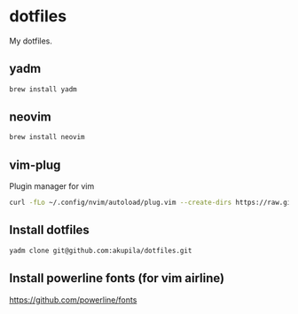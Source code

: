 # dotfiles

My dotfiles.

## yadm

```bash
brew install yadm
```

## neovim

```bash
brew install neovim
```

## vim-plug

Plugin manager for vim

```bash
curl -fLo ~/.config/nvim/autoload/plug.vim --create-dirs https://raw.githubusercontent.com/junegunn/vim-plug/master/plug.vim
```

## Install dotfiles

```bash
yadm clone git@github.com:akupila/dotfiles.git
```

## Install powerline fonts (for vim airline)

https://github.com/powerline/fonts

